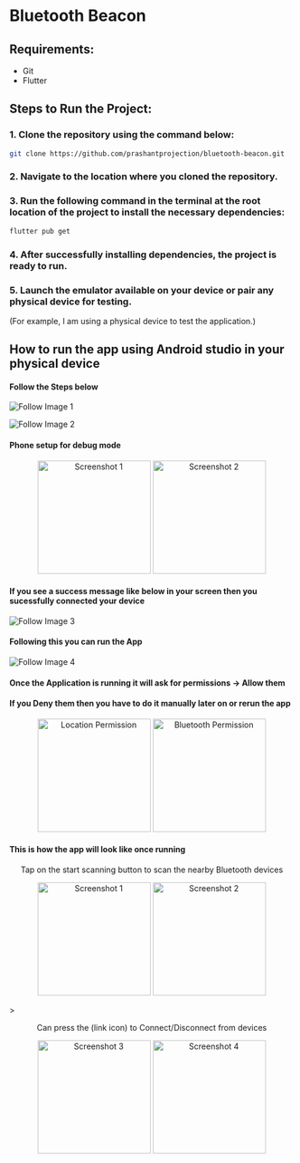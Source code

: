
# Bluetooth Beacon

## Requirements:
- Git
- Flutter

## Steps to Run the Project:

### 1. Clone the repository using the command below:
```bash
git clone https://github.com/prashantprojection/bluetooth-beacon.git
```

### 2. Navigate to the location where you cloned the repository.

### 3. Run the following command in the terminal at the root location of the project to install the necessary dependencies:
```bash
flutter pub get
```

### 4. After successfully installing dependencies, the project is ready to run.

### 5. Launch the emulator available on your device or pair any physical device for testing.
(For example, I am using a physical device to test the application.)

## How to run the app using Android studio in your physical device
#### Follow the Steps below

![Follow Image 1](documentation/studio/Screenshot1.png)

![Follow Image 2](documentation/studio/Screenshot2.png)

#### Phone setup for debug mode
<div align="center">
  <p>
    <img src="documentation/phone/debug1.jpg" alt="Screenshot 1" width="200"/>
    <img src="documentation/phone/debug2.jpg" alt="Screenshot 2" width="200"/>
  </p>
</div>

#### If you see a success message like below in your screen then you sucessfully connected your device
![Follow Image 3](documentation/studio/Screenshot3.png)

#### Following this you can run the App
![Follow Image 4](documentation/studio/Screenshot4.png)

#### Once the Application is running it will ask for permissions -> Allow them
#### If you Deny them then you have to do it manually later on or rerun the app
<div align="center">
  <p>
    <img src="documentation/phone/lcoation_permission.jpg" alt="Location Permission" width="200"/>
    <img src="documentation/phone/bluetooth_permission.jpg" alt="Bluetooth Permission" width="200"/>
  </p>
</div>

#### This is how the app will look like once running
<div align="center">

<p>Tap on the start scanning button to scan the nearby Bluetooth devices</p>
  <p>
    <img src="documentation/phone/1.jpg" alt="Screenshot 1" width="200"/>
    <img src="documentation/phone/2.jpg" alt="Screenshot 2" width="200"/>
  </p></div>>
<div align="center">
 
<p>Can press the (link icon) to Connect/Disconnect from devices</p>
 <p>
    <img src="documentation/phone/3.jpg" alt="Screenshot 3" width="200"/>
    <img src="documentation/phone/4.jpg" alt="Screenshot 4" width="200"/>
  </p>
</div>






